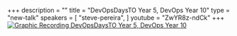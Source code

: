 +++
description = ""
title = "DevOpsDaysTO Year 5, DevOps Year 10"
type = "new-talk"
speakers = [
        "steve-pereira",
]
youtube = "ZwYR8z-ndCk"
+++
<a href="https://assets.devopsdays.org/events/2018/toronto/DevOpsDaysTO_May30_2018_StevePereira.jpg" target="_blank"><img src="https://assets.devopsdays.org/events/2018/toronto/DevOpsDaysTO_May30_2018_StevePereira_lores.jpg" alt="Graphic Recording DevOpsDaysTO Year 5, DevOps Year 10" /></a>